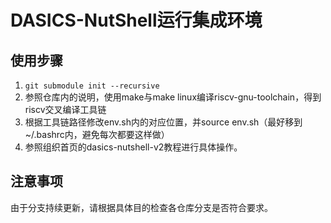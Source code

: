 # DASICS-NutShell运行集成环境

## 使用步骤

1.  `git submodule init --recursive`
2.  参照仓库内的说明，使用make与make linux编译riscv-gnu-toolchain，得到riscv交叉编译工具链
3.  根据工具链路径修改env.sh内的对应位置，并source env.sh（最好移到~/.bashrc内，避免每次都要这样做）
4.  参照组织首页的dasics-nutshell-v2教程进行具体操作。

## 注意事项
由于分支持续更新，请根据具体目的检查各仓库分支是否符合要求。
